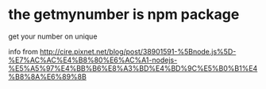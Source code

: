 # the getmynumber is npm package
get your number on unique

info from
http://cire.pixnet.net/blog/post/38901591-%5Bnode.js%5D-%E7%AC%AC%E4%B8%80%E6%AC%A1-nodejs-%E5%A5%97%E4%BB%B6%E8%A3%BD%E4%BD%9C%E5%B0%B1%E4%B8%8A%E6%89%8B
